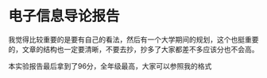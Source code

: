 # 电子信息导论报告

我觉得比较重要的是要有自己的看法，然后有一个大学期间的规划，这个也挺重要的，文章的结构也一定要清晰，不要去抄，抄多了大家都差不多应该分也不会高。

本实验报告最后拿到了96分，全年级最高，大家可以参照我的格式
